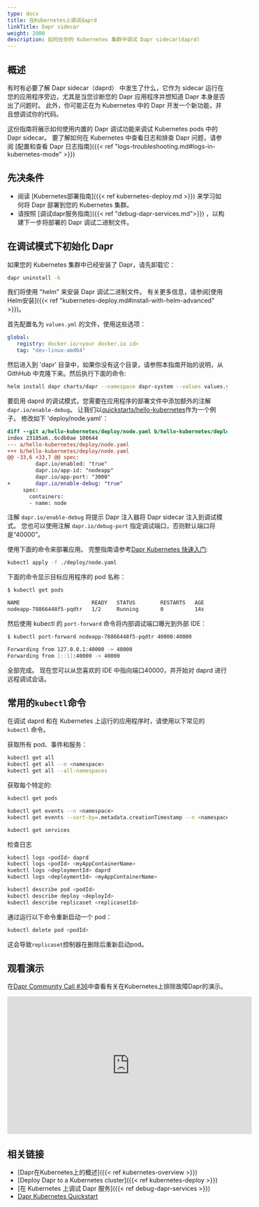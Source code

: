 ```yaml
---
type: docs
title: 在Kubernetes上调试daprd
linkTitle: Dapr sidecar
weight: 2000
description: 如何在你的 Kubernetes 集群中调试 Dapr sidecar(daprd)
---
```


## 概述

有时有必要了解 Dapr sidecar（daprd） 中发生了什么，它作为 sidecar 运行在您的应用程序旁边，尤其是当您诊断您的 Dapr 应用程序并想知道 Dapr 本身是否出了问题时。 此外，你可能正在为 Kubernetes 中的 Dapr 开发一个新功能，并且想调试你的代码。

这份指南将展示如何使用内置的 Dapr 调试功能来调试 Kubernetes pods 中的 Dapr sidecar。 要了解如何在 Kubernetes 中查看日志和排查 Dapr 问题，请参阅 [配置和查看 Dapr 日志指南]({{< ref "logs-troubleshooting.md#logs-in-kubernetes-mode" >}})

## 先决条件

- 阅读 [Kubernetes部署指南]({{< ref kubernetes-deploy.md >}}) 来学习如何将 Dapr 部署到您的 Kubernetes 集群。
- 请按照 [调试dapr服务指南]({{< ref "debug-dapr-services.md">}}) ，以构建下一步将部署的 Dapr 调试二进制文件。

## 在调试模式下初始化 Dapr

如果您的 Kubernetes 集群中已经安装了 Dapr，请先卸载它：

```bash
dapr uninstall -k
```

我们将使用 "helm" 来安装 Dapr 调试二进制文件。 有关更多信息，请参阅[使用Helm安装]({{< ref "kubernetes-deploy.md#install-with-helm-advanced" >}})。

首先配置名为 `values.yml` 的文件，使用这些选项：

```yaml
global:
   registry: docker.io/<your docker.io id>
   tag: "dev-linux-amd64"
```

然后进入到 'dapr' 目录中，如果你没有这个目录，请参照本指南开始的说明，从 GithHub 中克隆下来。然后执行下面的命令:

```bash
helm install dapr charts/dapr --namespace dapr-system --values values.yml --wait
```

要启用 daprd 的调试模式，您需要在应用程序的部署文件中添加额外的注解 `dapr.io/enable-debug`。 让我们以[quickstarts/hello-kubernetes](https://github.com/dapr/quickstarts/tree/master/tutorials/hello-kubernetes)作为一个例子。 修改如下 'deploy/node.yaml'：

```diff
diff --git a/hello-kubernetes/deploy/node.yaml b/hello-kubernetes/deploy/node.yaml
index 23185a6..6cdb0ae 100644
--- a/hello-kubernetes/deploy/node.yaml
+++ b/hello-kubernetes/deploy/node.yaml
@@ -33,6 +33,7 @@ spec:
         dapr.io/enabled: "true"
         dapr.io/app-id: "nodeapp"
         dapr.io/app-port: "3000"
+        dapr.io/enable-debug: "true"
     spec:
       containers:
       - name: node
```

注解 `dapr.io/enable-debug` 将提示 Dapr 注入器将 Dapr sidecar 注入到调试模式。 您也可以使用注解 `dapr.io/debug-port` 指定调试端口，否则默认端口将是“40000”。

使用下面的命令来部署应用。 完整指南请参考[Dapr Kubernetes 快速入门](https://github.com/dapr/quickstarts/tree/master/tutorials/hello-kubernetes):

```bash
kubectl apply -f ./deploy/node.yaml
```

下面的命令显示目标应用程序的 pod 名称：

```bash
$ kubectl get pods

NAME                       READY   STATUS        RESTARTS   AGE
nodeapp-78866448f5-pqdtr   1/2     Running       0          14s
```

然后使用 kubectl 的 `port-forward` 命令将内部调试端口曝光到外部 IDE：

```bash
$ kubectl port-forward nodeapp-78866448f5-pqdtr 40000:40000

Forwarding from 127.0.0.1:40000 -> 40000
Forwarding from [::1]:40000 -> 40000
```

全部完成。 现在您可以从您喜欢的 IDE 中指向端口40000，并开始对 daprd 进行远程调试会话。

## 常用的`kubectl`命令

在调试 daprd 和在 Kubernetes 上运行的应用程序时，请使用以下常见的 `kubectl` 命令。

获取所有 pod、事件和服务：

```bash
kubectl get all
kubectl get all --n <namespace>
kubectl get all --all-namespaces
```

获取每个特定的:

```bash
kubectl get pods
```

```bash
kubectl get events --n <namespace>
kubectl get events --sort-by=.metadata.creationTimestamp --n <namespace>
```

```bash
kubectl get services
```

检查日志

```bash
kubectl logs <podId> daprd
kubectl logs <podId> <myAppContainerName>
kuebctl logs <deploymentId> daprd
kubectl logs <deploymentId> <myAppContainerName>
```

```bash
kubectl describe pod <podId>
kubectl describe deploy <deployId>
kubectl describe replicaset <replicasetId>
```

通过运行以下命令重新启动一个 pod：

```bash
kubectl delete pod <podId>
```

这会导致`replicaset`控制器在删除后重新启动pod。

## 观看演示

在[Dapr Community Call #36](https://youtu.be/pniLPRbuLD8?si=bGid7oYSp9cThtiI\&t=838)中查看有关在Kubernetes上排除故障Dapr的演示。

<iframe width="560" height="315" src="https://www.youtube-nocookie.com/embed/pniLPRbuLD8?si=bGid7oYSp9cThtiI&amp;start=838" title="YouTube video player" frameborder="0" allow="accelerometer; autoplay; clipboard-write; encrypted-media; gyroscope; picture-in-picture; web-share" allowfullscreen></iframe>

## 相关链接

- [Dapr在Kubernetes上的概述]({{< ref kubernetes-overview >}})
- [Deploy Dapr to a Kubernetes cluster]({{< ref kubernetes-deploy >}})
- [在 Kubernetes 上调试 Dapr 服务]({{< ref debug-dapr-services >}})
- [Dapr Kubernetes Quickstart](https://github.com/dapr/quickstarts/tree/master/tutorials/hello-kubernetes)
